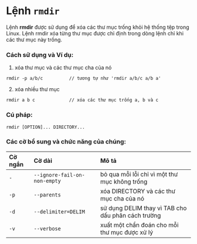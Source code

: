 # Lệnh `rmdir`

Lệnh **rmdir** được sử dụng để xóa các thư mục trống khỏi hệ thống tệp trong Linux. Lệnh rmdir xóa từng thư mục được chỉ định trong dòng lệnh chỉ khi các thư mục này trống.

### Cách sử dụng và Ví dụ:

1. xóa thư mục và các thư mục cha của nó
```
rmdir -p a/b/c			// tương tự như 'rmdir a/b/c a/b a'
```
2. xóa nhiều thư mục
```
rmdir a b c				// xóa các thư mục trống a, b và c
```

### Cú pháp:

```
rmdir [OPTION]... DIRECTORY...
```

### Các cờ bổ sung và chức năng của chúng:

|**Cờ ngắn**   |**Cờ dài**   |**Mô tả**   |
|:---|:---|:---|
|`-`|`--ignore-fail-on-non-empty`|bỏ qua mỗi lỗi chỉ vì một thư mục không trống|
|`-p`|`--parents`|xóa DIRECTORY và các thư mục cha của nó|
|`-d`|`--delimiter=DELIM`|sử dụng DELIM thay vì TAB cho dấu phân cách trường|
|`-v`|`--verbose`|xuất một chẩn đoán cho mỗi thư mục được xử lý|